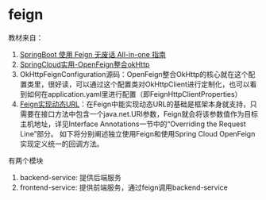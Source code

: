# feign
教材来自：
1. [SpringBoot 使用 Feign 无废话 All-in-one 指南](https://juejin.cn/post/7169549885723639838)
2. [SpringCloud实用-OpenFeign整合okHttp](https://blog.csdn.net/FBB360JAVA/article/details/134600211)
3. OkHttpFeignConfiguration源码：OpenFeign整合OkHttp的核心就在这个配置类里，很好读，可以通过这个配置类对OkHttpClient进行定制化，也可以看到如何在application.yaml里进行配置（即FeignHttpClientProperties）
4. [Feign实现动态URL](https://www.cnblogs.com/nuccch/p/15893833.html)：在Feign中能实现动态URL的基础是框架本身就支持，只需要在接口方法中包含一个java.net.URI参数，Feign就会将该参数值作为目标主机地址，详见Interface Annotations一节中的“Overriding the Request Line”部分。
   如下将分别阐述独立使用Feign和使用Spring Cloud OpenFeign实现定义统一的回调方法。



有两个模块
1. backend-service: 提供后端服务
2. frontend-service: 提供前端服务，通过feign调用backend-service